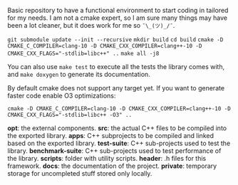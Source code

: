 Basic repository to have a functional environment to start coding in tailored for my needs.
I am not a cmake expert, so I am sure many things may have been a lot cleaner, but it does work for me so `¯\_(ツ)_/¯`.

>
`git submodule update --init --recursive`
`mkdir build`
`cd build`
`cmake -D CMAKE_C_COMPILER=clang-10 -D CMAKE_CXX_COMPILER=clang++-10 -D CMAKE_CXX_FLAGS="-stdlib=libc++" ..`
`make all -j8`

You can also use `make test` to execute all the tests the library comes with, and `make doxygen` to generate its documentation.

By default cmake does not support any target yet. If you want to generate faster code enable O3 optimizations:
>
`cmake -D CMAKE_C_COMPILER=clang-10 -D CMAKE_CXX_COMPILER=clang++-10 -D CMAKE_CXX_FLAGS="-stdlib=libc++ -O3" ..`

**opt**: the external components.
**src**: the actual C++ files to be compiled into the exported library.
**apps**: C++ subprojects to be compiled and linked based on the exported library.
**test-suite**: C++ sub-projects used to test the library.
**benchmark-suite**: C++ sub-projects used to test performance of the library.
**scripts**: folder with utility scripts.
**header**: .h files for this framework.
**docs**: the documentation of the project.
**private**: temporary storage for uncompleted stuff stored only locally.